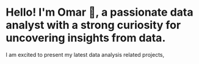 # Hello! I'm Omar 👋, a passionate data analyst with a strong curiosity for uncovering insights from data.
I am excited to present my latest data analysis related projects, 

